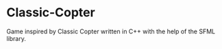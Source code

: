 Classic-Copter
==============

Game inspired by Classic Copter written in C++ with the help of the SFML library.
